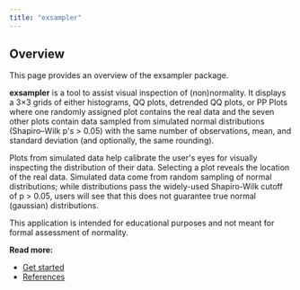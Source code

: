 ```yaml
---
title: "exsampler"
---
```


## Overview
This page provides an overview of the exsampler package.

**exsampler** is a tool to assist visual inspection of (non)normality. It displays a 3×3 grids of either histograms, QQ plots, detrended QQ plots, or PP Plots where one randomly assigned plot contains the real data and the seven other plots contain data sampled from simulated normal distributions (Shapiro–Wilk p's > 0.05) with the same number of observations, mean, and standard deviation (and optionally, the same rounding). 

Plots from simulated data help calibrate the user's eyes for visually inspecting the distribution of their data. Selecting a plot reveals the location of the real data. Simulated data come from random sampling of normal distributions; while distributions pass the widely-used Shapiro-Wilk cutoff of p > 0.05, users will see that this does not guarantee true normal (gaussian) distributions. 

This application is intended for educational purposes and not meant for formal assessment of normality.

**Read more:**
- [Get started](articles/exsampler-get-started.html)
- [References](articles/exsampler-references.html)